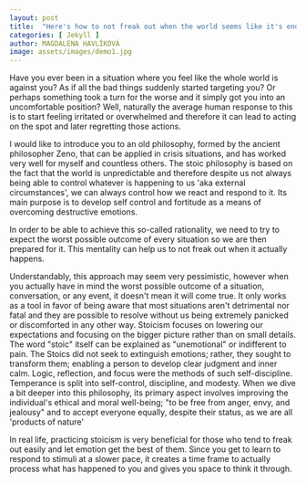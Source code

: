 ```yaml
---
layout: post
title:  "Here's how to not freak out when the world seems like it's ending:"
categories: [ Jekyll ]
author: MAGDALENA HAVLÍKOVÁ
image: assets/images/demo1.jpg
---
```

Have you ever been in a situation where you feel like the whole world is against you? As if all the bad things suddenly started targeting you? Or perhaps something took a turn for the worse and it simply got you into an uncomfortable position? 
Well, naturally the average human response to this is to start feeling irritated or overwhelmed and therefore it can lead to acting on the spot and later regretting those actions. 

I would like to introduce you to an old philosophy, formed by the ancient philosopher Zeno, that can be applied in crisis situations, and has worked very well for myself and countless others. 
The stoic philosophy is based on the fact that the world is unpredictable and therefore despite us not always being able to control whatever is happening to us 'aka external circumstances', we can always control how we react and respond to it. Its main purpose is to develop self control and fortitude as a means of overcoming destructive emotions.

In order to be able to achieve this so-called rationality, we need to try to expect the worst possible outcome of every situation so we are then prepared for it. This mentality can help us to not freak out when it actually happens.

Understandably, this approach may seem very pessimistic, however when you actually have in mind the worst possible outcome of a situation, conversation, or any event, it doesn't mean it will come true. It only works as a tool in favor of being aware that most situations aren't detrimental nor fatal and they are possible to resolve without us being extremely panicked or discomforted in any other way. Stoicism focuses on lowering our expectations and focusing on the bigger picture rather than on small details. The word "stoic" itself can be explained as "unemotional" 
 or indifferent to pain. The Stoics did not seek to extinguish emotions; rather, they sought to transform them; enabling a person to develop clear judgment and inner calm. Logic, reflection, and focus were the methods of such self-discipline. Temperance is split into self-control, discipline, and modesty. When we dive a bit deeper into this philosophy, its primary aspect involves improving the individual's ethical and moral well-being; "to be free from anger, envy, and jealousy" and to accept everyone equally, despite their status, as we are all 'products of nature'  

In real life, practicing stoicism is very beneficial for those who tend to freak out easily and let emotion get the best of them. Since you get to learn to respond to stimuli at a slower pace, it creates a time frame to actually process what has happened to you and gives you space to think it through. 


